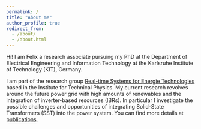 ```yaml
---
permalink: /
title: "About me"
author_profile: true
redirect_from: 
  - /about/
  - /about.html
---
```


Hi! I am Felix a research associate pursuing my PhD at the Department of Electrical Engineering and Information Technology at the Karlsruhe Institute of Technology (KIT), Germany.

I am part of the research group [Real-time Systems for Energie Technologies](https://www.itep.kit.edu/rtset/english/index.php) based in the Institute for Technical Physics. My current research revolves around the future power grid with high amounts of renewables and the integration of inverter-based resources (IBRs). In particular I investigate the possible challenges and opportunities of integrating Solid-State Transformers (SST) into the power system. You can find more details at [publications](/publications/).
